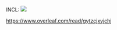  INCL: <img src="https://render.githubusercontent.com/render/math?math=\Pi^{-} %2B C"> 
 
https://www.overleaf.com/read/gytzcjxvjchj
